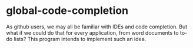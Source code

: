 # global-code-completion
As github users, we may all be familiar with IDEs and code completion. But what if we could do that for every application, from word documents to to-do lists? This program intends to implement such an idea.

